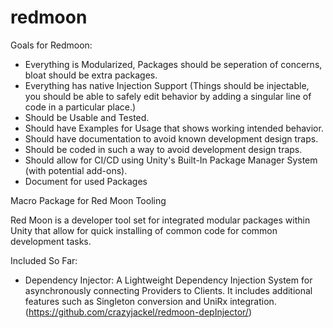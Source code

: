 # redmoon

Goals for Redmoon:

- Everything is Modularized, Packages should be seperation of concerns, bloat should be extra packages.
- Everything has native Injection Support (Things should be injectable, you should be able to safely edit behavior by adding a singular line of code in a particular place.)
- Should be Usable and Tested.
- Should have Examples for Usage that shows working intended behavior.
- Should have documentation to avoid known development design traps.
- Should be coded in such a way to avoid development design traps.
- Should allow for CI/CD using Unity's Built-In Package Manager System (with potential add-ons).
- Document for used Packages

Macro Package for Red Moon Tooling

Red Moon is a developer tool set for integrated modular packages within Unity that allow for quick installing of common code for common development tasks.

Included So Far:
- Dependency Injector: A Lightweight Dependency Injection System for asynchronously connecting Providers to Clients. It includes additional features such as Singleton conversion and UniRx integration. (https://github.com/crazyjackel/redmoon-depInjector/)
